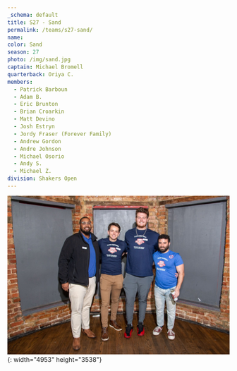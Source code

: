 ```yaml
---
_schema: default
title: S27 - Sand
permalink: /teams/s27-sand/
name:
color: Sand
season: 27
photo: /img/sand.jpg
captain: Michael Bromell
quarterback: Oriya C.
members:
  - Patrick Barboun
  - Adam B.
  - Eric Brunton
  - Brian Croarkin
  - Matt Devino
  - Josh Estryn
  - Jordy Fraser (Forever Family)
  - Andrew Gordon
  - Andre Johnson
  - Michael Osorio
  - Andy S.
  - Michael Z.
division: Shakers Open
---
```

![](/img/da2-7066.jpg){: width="4953" height="3538"}